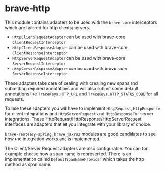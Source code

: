 # brave-http #

 
This module contains adapters to be used with the `brave-core` interceptors
which are tailored for http clients/servers.

   * `HttpClientRequestAdapter` can be used with brave-core `ClientRequestInterceptor`
   * `HttpClientResponseAdapter` can be used with brave-core `ClientResponseInterceptor`
   * `HttpServerRequestAdapter` can be used with brave-core `ServerRequestInterceptor`
   * `HttpServerResponseAdapter` can be used with brave-core `ServerResponseInterceptor`

These adapters take care of dealing with creating new spans and submitting required annotations and will also
submit some default annotations like `TraceKeys.HTTP_URL` and `TraceKeys.HTTP_STATUS_CODE` for all requests.
   
To use these adapters you will have to implement `HttpRequest`, `HttpResponse` for client integrations
and `HttpServerRequest` and `HttpResponse` for server integrations. These HttpRequest/HttpResponse/HttpServerRequest
interfaces are adapters that let you integrate with your library of choice.

`brave-resteasy-spring`, `brave-jaxrs2` modules are good candidates to see how the integration works and is implemented.

The Client/Server Request adapters are also configurable. You can for example choose how a span name is represented.
There is an implementation called `DefaultSpanNameProvider` which takes the http method as span name.